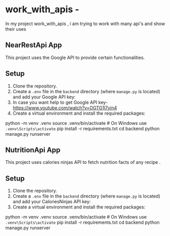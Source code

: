 # work_with_apis -
In my project work_with_apis , i am trying to work with many api's and show their uses 
## NearRestApi App

This project uses the Google API to provide certain functionalities.

## Setup

1. Clone the repository.
2. Create a `.env` file in the `backend` directory (where `manage.py` is located) and add your Google API key:
3. In case you want help to get Google API key- https://www.youtube.com/watch?v=OGTG1l7yin4
4. Create a virtual environment and install the required packages:

python -m venv .venv
source .venv/bin/activate  # On Windows use `.venv\Scripts\activate`
pip install -r requirements.txt
cd backend
python manage.py runserver

## NutritionApi App
This project uses calories ninjas API to fetch nutrition facts of any recipe .

## Setup

1. Clone the repository.
2. Create a `.env` file in the `backend` directory (where `manage.py` is located) and add your CaloriesNinjas API key:
3. Create a virtual environment and install the required packages:

python -m venv .venv
source .venv/bin/activate  # On Windows use `.venv\Scripts\activate`
pip install -r requirements.txt
cd backend
python manage.py runserver
